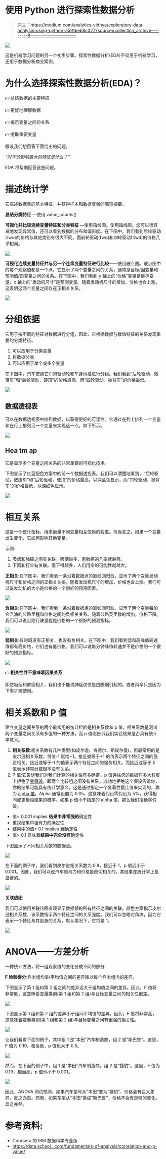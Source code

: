 # 使用 Python 进行探索性数据分析

> 原文：<https://medium.com/analytics-vidhya/exploratory-data-analysis-using-python-a591beb8c027?source=collection_archive---------6----------------------->

![](img/43a1394f08909c5d22995617590e4074.png)

这是机器学习问题的另一个初步步骤。探索性数据分析(EDA)不仅用于机器学习，还用于数据分析商业案例。

# 为什么选择探索性数据分析(EDA)？

👉总结数据的主要特征

👉更好地理解数据

👉揭示变量之间的关系

👉提取重要变量

假设我们想回答下面给出的问题。

*“对车价影响最大的特征是什么？”*

EDA 将帮助回答这些问题。

# 描述统计学

它描述数据集的基本特征，并获得样本和数据度量的简短摘要。

**总结分类特征** —使用 value_counts()

**可视化并比较连续变量特征和分类特征** —使用箱线图。使用箱线图，您可以很容易地发现异常值，还可以看到数据的分布和偏斜度。在下图中，我们看到后轮驱动(rwd)的价格与其他类别有很大不同。而前轮驱动(fwd)和四轮驱动(4wd)的价格几乎相同。

![](img/331e98141526fae6bee3a5f072136b2a.png)

**可视化连续变量特征并与另一个连续变量特征进行比较**——使用散点图。散点图中的每个观察值都是一个点。它显示了两个变量之间的关系，通常是目标/因变量和预测值/自变量之间的关系。在下图中，我们看到 y 轴上的“价格”变量是目标变量，x 轴上的“发动机尺寸”是预测变量。随着发动机尺寸的增加，价格也会上涨，这表明这两个变量之间存在正相关关系。

![](img/9530d11616adb9b27142eefb1e2a9e8d.png)

# 分组依据

它用于按不同的特征对数据进行分组，因此，它根据数据与数值特征的关系发现重要的分类特征。

1.  可以应用于分类变量
2.  将数据分类
3.  可以应用于单个或多个变量

在下图中，汽车按照它们的驱动轮和车身风格进行分组。我们看到“后轮驱动，敞篷车”和“后轮驱动，硬顶”的价格最高，而“四轮驱动，掀背车”的价格最低。

![](img/bd44840bcb690af65fe08f246738e010.png)

## 数据透视表

可以在数据透视表中排列数据，以获得更好的可读性。它通过在列上排列一个变量和在行上排列另一个变量来实现这一点，如下所示。

![](img/e9aaabfde42cd3c9aff24d29e05a9a32.png)

## Hea **tm** ap

它是显示多个变量之间关系的非常重要的可视化技术。

下图显示了红蓝配色方案中的前一个数据透视表。我们可以清楚地看到，“后轮驱动，敞篷车”和“后轮驱动，硬顶”的价格最高，以深蓝色显示，而“四轮驱动，掀背车”的价格最低，以深红色显示。

![](img/ca51b9cd8e00c666f4b2dc9238139a2d.png)

# 相互关系

这是一个统计指标，用来衡量不同变量相互依赖的程度。简而言之，如果一个变量发生变化，它如何影响其他变量。

示例:

1.  吸烟和肺癌之间有关联。吸烟越多，患肺癌的几率就越高。
2.  下雨和打伞有关联。雨下得越多，人们用伞的可能性就越大。

**正相关**:在下图中，我们看到一条沿着数据点的直线回归线，显示了两个变量发动机尺寸和价格之间的正相关关系。随着发动机尺寸的增加，价格也会上涨。我们可以说发动机的大小是价格的一个很好的预测因素。

![](img/96afc88d1c61358bcfe45da73b1149d8.png)

**负相关**:在下图中，我们看到一条沿着数据点的直线回归线，显示了两个变量每加仑汽油的公路里程和价格之间的负相关关系。随着公路英里数的增加，价格下降。我们可以说公路行驶里程是价格的一个很好的预测指标。

![](img/f494082b177062eadeaca6af6f1810b5.png)

**弱相关**:有时既没有正相关，也没有负相关。在下图中，我们看到低和高峰值转速值都有高价格，它们也有低价格。我们可以说每分钟峰值转速并不是价格的一个很好的预测指标。

![](img/f7f9b78512eb475afd78a509987b586a.png)

👉**相关性并不意味着因果关系**

即使吸烟和肺癌相关，我们也不能说肺癌仅仅是由吸烟引起的。或者雨伞只是因为下雨才被使用。

# **相关系数和 P 值**

建立变量之间关系的两个最常用的统计检验是相关系数和 p 值。相关系数是测试两个变量之间关系有多强的一种方法，而 p 值则告诉我们实验结果是否具有统计学意义。

1.  **相关系数**:相关系数有几种类型(如皮尔逊、肯德尔、斯皮尔曼)，但最常用的是皮尔逊相关系数。将值-1 赋给+1。接近或等于+1 的值表示两个特征之间的强正相关。接近或等于-1 的值表示两个特征之间的强负相关。而接近或等于 0 值表示非常弱或根本没有关系。
2.  P 值:它告诉我们对我们计算的相关性有多确定。p 值评估您的数据在多大程度上拒绝了[零假设](http://www.statisticshowto.com/probability-and-statistics/null-hypothesis/)，即两个比较组之间没有关系。成功地拒绝这个假设告诉你，你的结果可能具有统计学意义。这是通过指定一个显著性截止值来实现的，称为 [alpha 值](http://blog.minitab.com/blog/michelle-paret/alphas-p-values-confidence-intervals-oh-my)。Alpha 通常设置为 0.05，这意味着假设零假设为 5%，获得相同或更极端结果的概率。如果 p 值小于指定的 alpha 值，那么我们拒绝零假设。

*   值< 0.001 implies **结果中非常强的**确定性
*   重视结果中强有力的确定性
*   结果中的值< 0.1 implies **弱**确定性
*   值> 0.1 意味着**结果中完全没有**确定性

下图显示了不同相关系数的数据点。

![](img/8aaedd4f60c6e8570e259db9b0bd7dc7.png)

在下面的例子中，我们看到皮尔逊相关系数为 0.8，接近于 1，p 值远小于 0.001。因此，我们可以说汽车的马力和价格是密切相关的，其结果在统计学上是显著的。

![](img/a663f4902aa4f65a9808fb17c58ec057.png)

**关联热图**

我们可以使用关联热图直观显示数据帧的所有特征之间的关联。颜色方案指示皮尔逊相关系数，该系数指示两个特征之间的关系强度。我们可以忽略对角块，因为它表示一个特征与其自身的关系，默认情况下，它将是 1。

![](img/a1f28e5e4da4ac6c46badaf6628b2a9d.png)

# ANOVA——方差分析

一种统计方法，将一组观察值的变化分成不同的部分

**F 检验得分**:样本组均值/平均值之间的差异除以每个样本组内的差异。

下图显示了第 1 组和第 2 组之间的差异远大于组均值之间的差异。因此，F 值将非常低，这意味着变量类别(第 1 组和第 2 组)与目标变量之间的相关性很差。

![](img/61713a8a2d52b7148c3581a635134d99.png)

下图显示第 1 组和第 2 组的差异小于组间平均值的差异。因此，F 值将非常高，这意味着变量类别(第 1 组和第 2 组)与目标变量之间有很强的相关性。

![](img/fd73b51d4970523ba997be60887dd72d.png)

让我们看看下面的例子，其中组 1 是“本田”汽车制造商，组 2 是“斯巴鲁”。这里，F 值为 0.19，相当低，p 值也大于 0.5。

![](img/f1912531003767f8c2a39331c675809d.png)

然而，在下面的例子中，组 1 是“本田”汽车制造商，组 2 是“捷豹”。这里，F 值为 0.19，相当高，p 值也小于 0.001。

![](img/57c7a8e6354dea9fee5e6506f8d5ecfe.png)

因此，ANOVA 测试预测，如果汽车型号从“本田”变为“捷豹”，价格会有巨大差异，反之亦然。然而，如果车型从“本田”换成“斯巴鲁”，价格不会有足够的变化，反之亦然。

# 参考资料:

*   Coursera 的 IBM 数据科学专业版
*   [https://data school . com/fundamentals-of-analysis/correlation-and-p-value/](https://dataschool.com/fundamentals-of-analysis/correlation-and-p-value/)